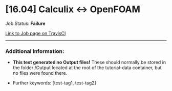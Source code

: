 # [16.04] Calculix <-> OpenFOAM

Job Status: **Failure**

[Link to Job page on TravisCI](https://travis-ci.org/precice/systemtests/jobs/632740042)

---
### Additional Information:

- **This test generated no Output files!** These should normally be stored in the folder /Output located at the root of the tutorial-data container, but no files were found there.

- Further keywords: [test-tag1, test-tag2]
